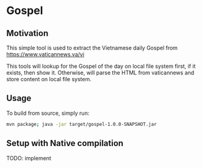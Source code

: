# Gospel

## Motivation
This simple tool is used to extract the Vietnamese daily Gospel from https://www.vaticannews.va/vi

This tools will lookup for the Gospel of the day on local file system first, if it exists, then show it.
Otherwise, will parse the HTML from vaticannews and store content on local file system.

## Usage
To build from source, simply run:
```bash
mvn package; java -jar target/gospel-1.0.0-SNAPSHOT.jar
```

## Setup with Native compilation
TODO: implement
